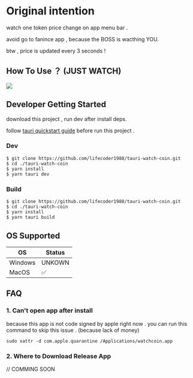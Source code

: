 # Original intention

watch one token price change on app menu bar .

avoid go to fanince app , because the BOSS is wacthing YOU.

btw , price is updated every 3 seconds !

## How To Use ？ (JUST WATCH)

[![](https://i.ytimg.com/vi/MpTIEvQGSZU/hqdefault.jpg)](https://www.youtube.com/watch?v=MpTIEvQGSZU)

## Developer Getting Started

download this project , run dev after install deps.

follow [tauri quickstart guide](https://tauri.app/zh-cn/v1/guides/getting-started/prerequisites) before run this project .

### Dev

```
$ git clone https://github.com/lifecoder1988/tauri-watch-coin.git
$ cd ./tauri-watch-coin
$ yarn install
$ yarn tauri dev

```

### Build

```
$ git clone https://github.com/lifecoder1988/tauri-watch-coin.git
$ cd ./tauri-watch-coin
$ yarn install
$ yarn tauri build

```

## OS Supported

| OS      | Status             |
| ------- | ------------------ |
| Windows | UNKOWN             |
| MacOS   | :white_check_mark: |

## FAQ

### 1. Can't open app after install

because this app is not code signed by apple right now . you can run this command to skip this issue . (because lack of money)

```
sudo xattr -d com.apple.quarantine /Applications/watchcoin.app
```

### 2. Where to Download Release App

// COMMING SOON
